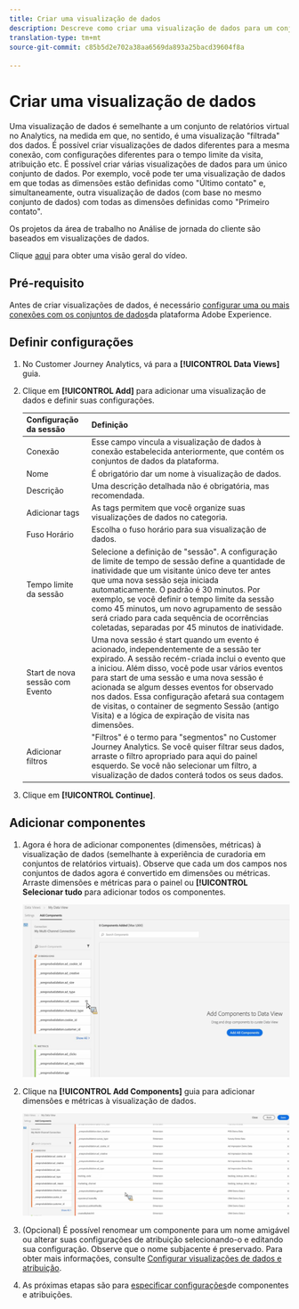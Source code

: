 ```yaml
---
title: Criar uma visualização de dados
description: Descreve como criar uma visualização de dados para um conjunto de dados da plataforma no CJA (Customer Journey Analytics).
translation-type: tm+mt
source-git-commit: c85b5d2e702a38aa6569da893a25bacd39604f8a

---
```



# Criar uma visualização de dados

Uma visualização de dados é semelhante a um conjunto de relatórios virtual no Analytics, na medida em que, no sentido, é uma visualização &quot;filtrada&quot; dos dados. É possível criar visualizações de dados diferentes para a mesma conexão, com configurações diferentes para o tempo limite da visita, atribuição etc. É possível criar várias visualizações de dados para um único conjunto de dados. Por exemplo, você pode ter uma visualização de dados em que todas as dimensões estão definidas como &quot;Último contato&quot; e, simultaneamente, outra visualização de dados (com base no mesmo conjunto de dados) com todas as dimensões definidas como &quot;Primeiro contato&quot;.

Os projetos da área de trabalho no Análise de jornada do cliente são baseados em visualizações de dados.

Clique [aqui](https://docs.adobe.com/content/help/en/platform-learn/tutorials/cja/basic-configuration-for-data-views.html) para obter uma visão geral do vídeo.

## Pré-requisito

Antes de criar visualizações de dados, é necessário [configurar uma ou mais conexões com os conjuntos de dados](/help/connections/create-connection.md)da plataforma Adobe Experience.

## Definir configurações

1. No Customer Journey Analytics, vá para a **[!UICONTROL Data Views]** guia.

1. Clique em **[!UICONTROL Add]** para adicionar uma visualização de dados e definir suas configurações.

   | Configuração da sessão | Definição |
   |---|---|
   | Conexão | Esse campo vincula a visualização de dados à conexão estabelecida anteriormente, que contém os conjuntos de dados da plataforma. |
   | Nome | É obrigatório dar um nome à visualização de dados. |
   | Descrição | Uma descrição detalhada não é obrigatória, mas recomendada. |
   | Adicionar tags | As tags permitem que você organize suas visualizações de dados no categoria. |
   | Fuso Horário | Escolha o fuso horário para sua visualização de dados. |
   | Tempo limite da sessão | Selecione a definição de &quot;sessão&quot;. A configuração de limite de tempo de sessão define a quantidade de inatividade que um visitante único deve ter antes que uma nova sessão seja iniciada automaticamente. O padrão é 30 minutos. Por exemplo, se você definir o tempo limite da sessão como 45 minutos, um novo agrupamento de sessão será criado para cada sequência de ocorrências coletadas, separadas por 45 minutos de inatividade. <!--This setting impacts not only your visit counts, but also how visit segment containers are evaluated, and the visit expiration logic for any eVars expiring on visit. Decreasing the session timeout will likely increase the total number of visits in your reporting, while increasing the visit timeout will likely decrease the total number of visits in your reporting. This needs to be reviewed.--> |
   | Start de nova sessão com Evento | Uma nova sessão é start quando um evento é acionado, independentemente de a sessão ter expirado. A sessão recém-criada inclui o evento que a iniciou. Além disso, você pode usar vários eventos para start de uma sessão e uma nova sessão é acionada se algum desses eventos for observado nos dados. Essa configuração afetará sua contagem de visitas, o container de segmento Sessão (antigo Visita) e a lógica de expiração de visita nas dimensões. |
   | Adicionar filtros | &quot;Filtros&quot; é o termo para &quot;segmentos&quot; no Customer Journey Analytics. Se você quiser filtrar seus dados, arraste o filtro apropriado para aqui do painel esquerdo. Se você não selecionar um filtro, a visualização de dados conterá todos os seus dados. |

1. Clique em **[!UICONTROL Continue]**.

## Adicionar componentes

1. Agora é hora de adicionar componentes (dimensões, métricas) à visualização de dados (semelhante à experiência de curadoria em conjuntos de relatórios virtuais). Observe que cada um dos campos nos conjuntos de dados agora é convertido em dimensões ou métricas. Arraste dimensões e métricas para o painel ou **[!UICONTROL Selecionar tudo** para adicionar todos os componentes.

   ![](assets/add-all-components.png)

1. Clique na **[!UICONTROL Add Components]** guia para adicionar dimensões e métricas à visualização de dados.

   ![](assets/add-all-components2.png)

1. (Opcional) É possível renomear um componente para um nome amigável ou alterar suas configurações de atribuição selecionando-o e editando sua configuração. Observe que o nome subjacente é preservado. Para obter mais informações, consulte [Configurar visualizações de dados e atribuição](/help/data-views/configure-dataviews.md).

1. As próximas etapas são para [especificar configurações](/help/data-views/configure-dataviews.md)de componentes e atribuições.